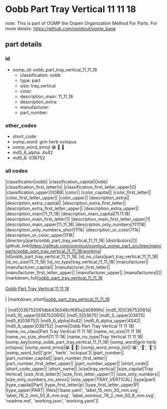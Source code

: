 # Oobb Part Tray Vertical 11 11 18  

note: This is part of OOMP the Oopen Organization Method For Parts. For more details: https://github.com/oomlout/oomp_base

##  part details





### id
* oomp_id: oobb_part_tray_vertical_11_11_18
  * classification: oobb
  * type: part
  * size: tray_vertical
  * color: 
  * description_main: 11_11_18
  * description_extra: 
  * manufacturer: 
  * part_number: 

### other_codes
* short_code: 
* oomp_word: grin herb octopus
* oomp_word_emoji :grin: :herb: :octopus:
* md5_6_alpha: 4s42
* md5_6: 036752

### all codes 
|classification|oobb|
|classification_capital|Oobb|
|classification_first_letter|o|
|classification_first_letter_upper|O|
|classification_upper|OOBB|
|color||
|color_capital||
|color_first_letter||
|color_first_letter_upper||
|color_upper||
|description_extra||
|description_extra_capital||
|description_extra_first_letter||
|description_extra_first_letter_upper||
|description_extra_upper||
|description_main|11_11_18|
|description_main_capital|11.11.18|
|description_main_first_letter|1|
|description_main_first_letter_upper|1|
|description_main_upper|11_11_18|
|description_only_numbers|111118|
|description_only_numbers_short|111k|
|description_or_color|111k|
|description_or_color_upper|111K|
|directory|parts/oobb_part_tray_vertical_11_11_18|
|distributors|[]|
|github_link|https://github.com/oomlout/oomlout_oomp_part_src/tree/main/parts/oobb_part_tray_vertical_11_11_18/working|
|id|oobb_part_tray_vertical_11_11_18|
|id_no_class|part_tray_vertical_11_11_18|
|id_no_size|11_11_18|
|id_no_type|tray_vertical_11_11_18|
|manufacturer||
|manufacturer_capital||
|manufacturer_first_letter||
|manufacturer_first_letter_upper||
|manufacturer_upper||
|manufacturers|[]|
|markdown_full|[oobb_part_tray_vertical_11_11_18](https://github.com/oomlout/oomlout_oomp_part_src/tree/main/parts/oobb_part_tray_vertical_11_11_18/working)<br>[](https://github.com/oomlout/oomlout_oomp_part_src/tree/main/parts/oobb_part_tray_vertical_11_11_18/working)<br>[Oobb Part Tray Vertical 11 11 18](https://github.com/oomlout/oomlout_oomp_part_src/tree/main/parts/oobb_part_tray_vertical_11_11_18/working)<br><br>|
|markdown_short|[oobb_part_tray_vertical_11_11_18](https://github.com/oomlout/oomlout_oomp_part_src/tree/main/parts/oobb_part_tray_vertical_11_11_18/working)<br><br>|
|md5|036752061dbb43b548cf685a2d0899fe|
|md5_10|036752061d|
|md5_10_upper|036752061D|
|md5_5|03675|
|md5_5_upper|03675|
|md5_6|036752|
|md5_6_alpha|4s42|
|md5_6_alpha_upper|4S42|
|md5_6_upper|036752|
|name|Oobb Part Tray Vertical 11 11 18|
|name_no_class|Part Tray Vertical 11 11 18|
|name_no_size|11 11 18|
|name_no_size_short|11 11 18|
|name_no_type|Tray Vertical 11 11 18|
|oomp_key|oomp_oobb_part_tray_vertical_11_11_18|
|oomp_word|grin herb octopus|
|oomp_word_emoji|:grin: :herb: :octopus:|
|oomp_word_emoji_list|[':grin:', ':herb:', ':octopus:']|
|oomp_word_list|['grin', 'herb', 'octopus']|
|part_number||
|part_number_capital||
|part_number_first_letter||
|part_number_first_letter_upper||
|part_number_upper||
|short_code||
|short_code_upper||
|short_name||
|size|tray_vertical|
|size_capital|Tray Vertical|
|size_first_letter|t|
|size_first_letter_upper|T|
|size_only_numbers||
|size_only_numbers_no_zeros||
|size_upper|TRAY_VERTICAL|
|type|part|
|type_capital|Part|
|type_first_letter|p|
|type_first_letter_upper|P|
|type_upper|PART|
|files|['base.yaml', 'label_15_mm_30_mm.svg', 'label_76_2_mm_50_8_mm.svg', 'label_oomlout_76_2_mm_50_8_mm.svg', 'readme.md', 'working.json', 'working.yaml']|
